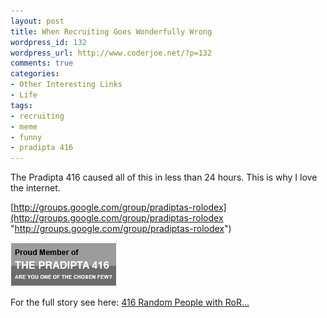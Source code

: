 ```yaml
--- 
layout: post
title: When Recruiting Goes Wonderfully Wrong
wordpress_id: 132
wordpress_url: http://www.coderjoe.net/?p=132
comments: true
categories: 
- Other Interesting Links
- Life
tags: 
- recruiting
- meme
- funny
- pradipta 416
---
```


The Pradipta 416 caused all of this in less than 24 hours. This is why I love the internet.

[http://groups.google.com/group/pradiptas-rolodex](http://groups.google.com/group/pradiptas-rolodex "http://groups.google.com/group/pradiptas-rolodex")

[![The Few, The Proud, The Pradipta 416](/images/posts/2008/07/badge1.gif)](http://thepradipta416.com "Proud Member of the Pradipta 416")

For the full story see here: [416 Random People with RoR...](http://blog.reverberate.org/2008/07/17/416-random-people-with-ror-on-their-resume-reply-all-reverse-flash-mob/ "416 Random People with RoR...")

